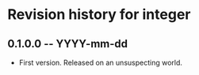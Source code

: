 # Revision history for integer

## 0.1.0.0  -- YYYY-mm-dd

* First version. Released on an unsuspecting world.
